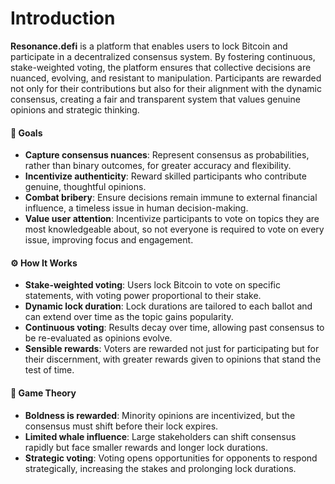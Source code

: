 # Introduction

**Resonance.defi** is a platform that enables users to lock Bitcoin and participate in a decentralized consensus system. By fostering continuous, stake-weighted voting, the platform ensures that collective decisions are nuanced, evolving, and resistant to manipulation. Participants are rewarded not only for their contributions but also for their alignment with the dynamic consensus, creating a fair and transparent system that values genuine opinions and strategic thinking.

#### 🎯 **Goals**

* **Capture consensus nuances**: Represent consensus as probabilities, rather than binary outcomes, for greater accuracy and flexibility.
* **Incentivize authenticity**: Reward skilled participants who contribute genuine, thoughtful opinions.
* **Combat bribery**: Ensure decisions remain immune to external financial influence, a timeless issue in human decision-making.
* **Value user attention**: Incentivize participants to vote on topics they are most knowledgeable about, so not everyone is required to vote on every issue, improving focus and engagement.

#### ⚙️ **How It Works**

* **Stake-weighted voting**: Users lock Bitcoin to vote on specific statements, with voting power proportional to their stake.
* **Dynamic lock duration**: Lock durations are tailored to each ballot and can extend over time as the topic gains popularity.
* **Continuous voting**: Results decay over time, allowing past consensus to be re-evaluated as opinions evolve.
* **Sensible rewards**: Voters are rewarded not just for participating but for their discernment, with greater rewards given to opinions that stand the test of time.

#### 🎲 **Game Theory**

* **Boldness is rewarded**: Minority opinions are incentivized, but the consensus must shift before their lock expires.
* **Limited whale influence**: Large stakeholders can shift consensus rapidly but face smaller rewards and longer lock durations.
* **Strategic voting**: Voting opens opportunities for opponents to respond strategically, increasing the stakes and prolonging lock durations.



